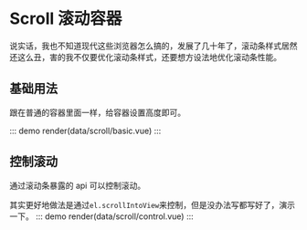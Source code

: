 # Scroll 滚动容器

说实话，我也不知道现代这些浏览器怎么搞的，发展了几十年了，滚动条样式居然还这么丑，害的我不仅要优化滚动条样式，还要想方设法地优化滚动条性能。

## 基础用法

跟在普通的容器里面一样，给容器设置高度即可。

::: demo
render(data/scroll/basic.vue)
:::

## 控制滚动

通过滚动条暴露的 api 可以控制滚动。

其实更好地做法是通过`el.scrollIntoView`来控制，但是没办法写都写好了，演示一下。
::: demo
render(data/scroll/control.vue)
:::
